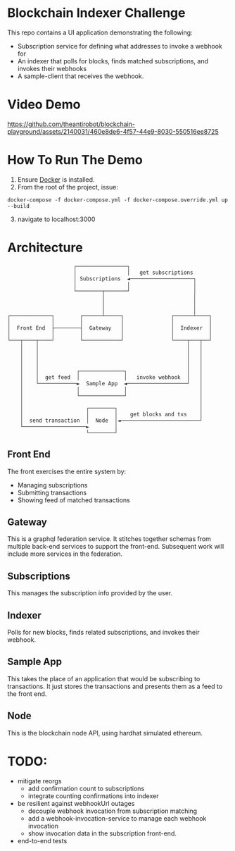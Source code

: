 # Blockchain Indexer Challenge
This repo contains a UI application demonstrating the following:
* Subscription service for defining what addresses to invoke a webhook for
* An indexer that polls for blocks, finds matched subscriptions, and invokes their webhooks
* A sample-client that receives the webhook.

# Video Demo

https://github.com/theantirobot/blockchain-playground/assets/2140031/460e8de6-4f57-44e9-8030-550516ee8725

# How To Run The Demo
1. Ensure [Docker](https://docs.docker.com/get-docker/) is installed.
2. From the root of the project, issue:
```
docker-compose -f docker-compose.yml -f docker-compose.override.yml up --build
```
3. navigate to localhost:3000

# Architecture

```
                     ┌────────────────┐                          
                     │                │   get subscriptions      
                     │ Subscriptions  ◄────────────────────┐     
                     │                │                    │     
                     └────────┬───────┘                    │     
                              │                            │     
                              │                            │     
                              │                            │     
┌─────────────┐        ┌──────┴─────┐               ┌──────┴────┐
│             │        │            │               │           │
│  Front End  ├────────┤  Gateway   │               │  Indexer  │
│             │        │            │               │           │
└───┬────┬────┘        └────────────┘               └────┬───┬──┘
    │    │                                               │   │   
    │    │                                               │   │   
    │    │                                               │   │   
    │    │                                               │   │   
    │    │            ┌──────────────┐                   │   │   
    │    │  get feed  │              │   invoke webhook  │   │   
    │    └────────────►  Sample App  ◄───────────────────┘   │   
    │                 │              │                       │   
    │                 └──────────────┘                       │   
    │                                                        │   
    │                    ┌────────┐                          │   
    │                    │        │    get blocks and txs    │   
    │  send transaction  │  Node  │◄─────────────────────────┘   
    └────────────────────►        │                              
                         └────────┘                              
```
## Front End
The front exercises the entire system by:
* Managing subscriptions
* Submitting transactions
* Showing feed of matched transactions

## Gateway
This is a graphql federation service.  It stitches together schemas from multiple back-end services to support the front-end. Subsequent work will include more services in the federation.

## Subscriptions
This manages the subscription info provided by the user.  

## Indexer
Polls for new blocks, finds related subscriptions, and invokes their webhook.

## Sample App
This takes the place of an application that would be subscribing to
transactions.  It just stores the transactions and presents them as
a feed to the front end.

## Node
This is the blockchain node API, using hardhat simulated ethereum.


# TODO:
* mitigate reorgs
  * add confirmation count to subscriptions
  * integrate counting confirmations into indexer
* be resilient against webhookUrl outages
  * decouple webhook invocation from subscription matching
  * add a webhook-invocation-service to manage each webhook invocation
  * show invocation data in the subscription front-end.
* end-to-end tests